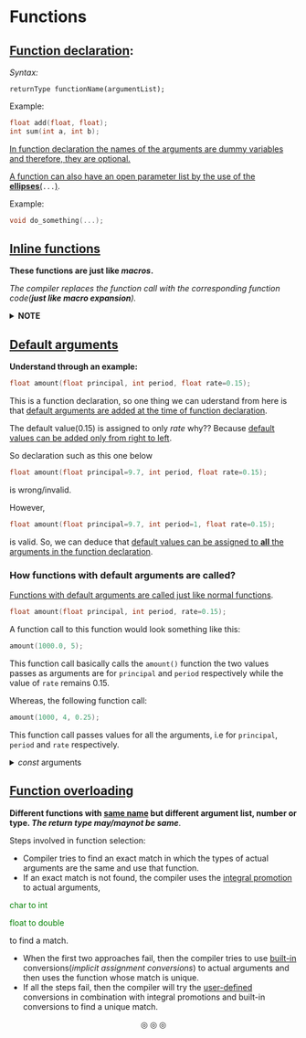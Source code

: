 # Functions

## <ins>Function declaration</ins>**:**

_Syntax:_
```
returnType functionName(argumentList);
```

Example:
```c++
float add(float, float);
int sum(int a, int b);
```

<ins>In function declaration the names of the arguments are dummy variables and therefore, they are optional.</ins>

<ins>A function can also have an open parameter list by the use of the **ellipses**(</ins>`...`<ins>)</ins>.

Example:
```c++
void do_something(...);
```

## <ins>Inline functions</ins>
**These functions are just like _macros_.**

_The compiler replaces the function call with the corresponding function code(**just like macro expansion**)._

<details>
<summary><strong>NOTE</strong></summary>
The keyword `inline` merely sends a <strong>request</strong>, not a <strong>command</strong> to the compiler.
So the compiler may ignore this request if the function definition is too long.
</details>

## <ins>Default arguments</ins>
**Understand through an example:**
```c++
float amount(float principal, int period, float rate=0.15);
```
This is a function declaration, so one thing we can uderstand from here is that <ins>default arguments are added at the time of function declaration</ins>.

The default value($0.15$) is assigned to only $rate$ why??
Because <ins>default values can be added only from right to left</ins>.

So declaration such as this one below
```c++
float amount(float principal=9.7, int period, float rate=0.15);
```
is wrong/invalid.

However,
```c++
float amount(float principal=9.7, int period=1, float rate=0.15);
```
is valid.
So, we can deduce that <ins>default values can be assigned to <strong>all</strong> the arguments in the function declaration</ins>.

### How functions with default arguments are called?
<ins>Functions with default arguments are called just like normal functions</ins>.

```c++
float amount(float principal, int period, rate=0.15);
```

A function call to this function would look something like this:

```c++
amount(1000.0, 5);
```
This function call basically calls the `amount()` function the two values passes as arguments are for `principal` and `period`
respectively while the value of `rate` remains $0.15$.

Whereas, the following function call:
```c++
amount(1000, 4, 0.25);
```
This function call passes values for all the arguments, i.e for `principal`, `period` and `rate` respectively.

<details>
<summary><em>const</em> arguments</summary>
<strong>const arguments cannot be modified. Any attempt to modify them will result in an error</strong>
</details>

## <ins>Function overloading</ins>

**Different functions with <ins>same name</ins> but different argument list, number or type. _The return type may/maynot be same_**.

Steps involved in function selection:

* Compiler tries to find an exact match in which the types of actual arguments are the same and use that function.
* If an exact match is not found, the compiler uses the <ins>integral promotion</ins> to actual arguments,
<!--<p align="center">-->
<span style="color:green">char to int</span>
<!--</p>-->

<!--<p align="center">-->
<span style="color:green">float to double</span>
<!--</p>-->
to find a match.

* When the first two approaches fail, then the compiler tries to use <ins>built-in</ins> conversions(_implicit assignment conversions_) to actual arguments and then uses the function whose match is unique.
* If all the steps fail, then the compiler will try the <ins>user-defined</ins> conversions in combination with integral promotions and built-in conversions to find a unique match.

<p align="center">
&#9678; &#9678; &#9678;
</p>
